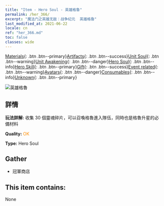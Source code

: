 ```yaml
---
title: "Item - Hero Soul - 英雄格魯"
permalink: /her_366/
excerpt: "魔法门之英雄无敌：战争纪元  英雄格魯"
last_modified_at: 2021-06-22
locale: cn
ref: "her_366.md"
toc: false
classes: wide
---
```

 [Materials](/ItemsCN/){: .btn .btn--primary}[Artifacts](/ItemsCN/Artifacts/){: .btn .btn--success}[Unit Soul](/ItemsCN/UnitSoul/){: .btn .btn--warning}[Unit Awakening](/ItemsCN/UnitAwakening/){: .btn .btn--danger}[Hero Soul](/ItemsCN/HeroSoul/){: .btn .btn--info}[Hero Skill](/ItemsCN/HeroSkill/){: .btn .btn--primary}[Gift](/ItemsCN/Gift/){: .btn .btn--success}[Event related](/ItemsCN/Events/){: .btn .btn--warning}[Avatars](/ItemsCN/Avatars/){: .btn .btn--danger}[Consumables](/ItemsCN/Consumables/){: .btn .btn--info}[Unknown](/ItemsCN/Unknown/){: .btn .btn--primary}

 ![英雄格魯](/images/h/h_Gelu.jpg)

## 詳情
 **玩法詳解:** 收集 30 個靈魂碎片，可以召喚格魯進入隊伍，同時也是格魯升星的必備材料

 **Quality:** <span style="color: #FF8C00">OK</span>

 **Type:** Hero Soul

## Gather

*    冠軍商店 

## This item contains:

  None

